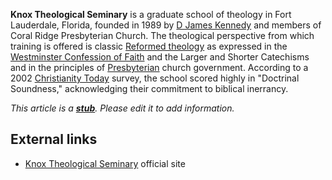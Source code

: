 **Knox Theological Seminary** is a graduate school of theology in
Fort Lauderdale, Florida, founded in 1989 by
[D James Kennedy](index.php?title=D_James_Kennedy&action=edit&redlink=1 "D James Kennedy (page does not exist)")
and members of Coral Ridge Presbyterian Church. The theological
perspective from which training is offered is classic
[Reformed theology](Reformed_theology "Reformed theology") as
expressed in the
[Westminster Confession of Faith](Westminster_Confession_of_Faith "Westminster Confession of Faith")
and the Larger and Shorter Catechisms and in the principles of
[Presbyterian](Presbyterian "Presbyterian") church government.
According to a 2002
[Christianity Today](Christianity_Today "Christianity Today")
survey, the school scored highly in "Doctrinal Soundness,"
acknowledging their commitment to biblical inerrancy.

*This article is a **[stub](http://www.theopedia.com/Category:Theopedia_stubs "Category:Theopedia stubs")**. Please edit it to add information.*
## External links

-   [Knox Theological Seminary](http://www.knoxseminary.org/)
    official site



